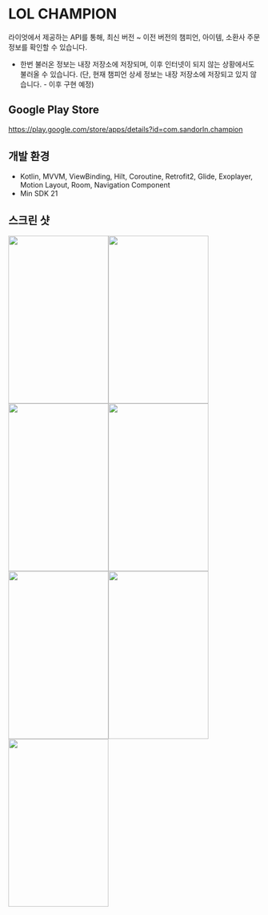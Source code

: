 # LOL CHAMPION

라이엇에서 제공하는 API를 통해,
최신 버전 ~ 이전 버전의 챔피언, 아이템, 소환사 주문 정보를 확인할 수 있습니다.

- 한번 불러온 정보는 내장 저장소에 저장되며, 이후 인터넷이 되지 않는 상황에서도 불러올 수 있습니다.
(단, 현재 챔피언 상세 정보는 내장 저장소에 저장되고 있지 않습니다. - 이후 구현 예정)

## Google Play Store
https://play.google.com/store/apps/details?id=com.sandorln.champion

## 개발 환경
- Kotlin, MVVM, ViewBinding, Hilt, Coroutine, Retrofit2, Glide, Exoplayer, Motion Layout, Room, Navigation Component
- Min SDK 21

## 스크린 샷
<img src="https://user-images.githubusercontent.com/25873584/165680115-41ef05cf-d62b-4377-8ef5-404f827b7813.png" width="200" height="335"><img src="https://user-images.githubusercontent.com/25873584/165680113-4a13c790-13d1-46b5-ba6d-bebec7fcdc24.png" width="200" height="335"><img src="https://user-images.githubusercontent.com/25873584/165680112-8f204065-73b4-4d5a-8402-76447fdcc2c9.png" width="200" height="335"><img src="https://user-images.githubusercontent.com/25873584/165680108-afaaba99-913e-4d5f-9b93-af89b27e0b38.png" width="200" height="335"><img src="https://user-images.githubusercontent.com/25873584/165680102-af8bb070-583a-415c-a6e9-7ef28d42206f.png" width="200" height="335"><img src="https://user-images.githubusercontent.com/25873584/165680096-0c2daf32-37e1-4b30-bec6-5088c96dd3ad.png" width="200" height="335"><img src="https://user-images.githubusercontent.com/25873584/165680088-f1b0b2af-cb95-46dd-baed-6581e6a04775.png" width="200" height="335">
